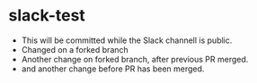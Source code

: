 # slack-test

* This will be committed while the Slack channell is public.
* Changed on a forked branch
* Another change on forked branch, after previous PR merged.
* and another change before PR has been merged.
